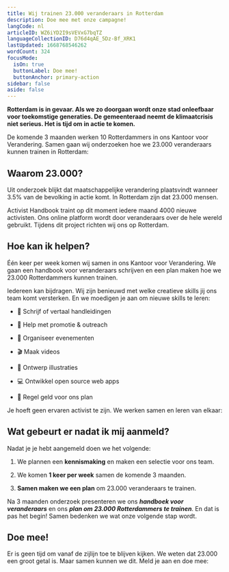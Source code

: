```yaml
---
title: Wij trainen 23.000 veranderaars in Rotterdam
description: Doe mee met onze campagne!
langCode: nl
articleID: WZ6iYD2I9sVEVxG7bqTZ
languageCollectionID: D76d4qAE_5Dz-Bf_XRK1
lastUpdated: 1668768546262
wordCount: 324
focusMode: 
  isOn: true
  buttonLabel: Doe mee!
  buttonAnchor: primary-action
sidebar: false
aside: false
---
```


**Rotterdam is in gevaar. Als we zo doorgaan wordt onze stad onleefbaar voor toekomstige generaties. De gemeenteraad neemt de klimaatcrisis niet serieus. Het is tijd om in actie te komen.**

De komende 3 maanden werken 10 Rotterdammers in ons Kantoor voor Verandering. Samen gaan wij onderzoeken hoe we 23.000 veranderaars kunnen trainen in Rotterdam:

<action-button buttonanchor="primary-action" buttonlabel="👉 Doe mee!"></action-button>

## **Waarom 23.000?**

Uit onderzoek blijkt dat maatschappelijke verandering plaatsvindt wanneer 3.5% van de bevolking in actie komt. In Rotterdam zijn dat 23.000 mensen.

Activist Handbook traint op dit moment iedere maand 4000 nieuwe activisten. Ons online platform wordt door veranderaars over de hele wereld gebruikt. Tijdens dit project richten wij ons op Rotterdam.

## **Hoe kan ik helpen?**

Één keer per week komen wij samen in ons Kantoor voor Verandering. We gaan een handbook voor veranderaars schrijven en een plan maken hoe we 23.000 Rotterdammers kunnen trainen.

Iedereen kan bijdragen. Wij zijn benieuwd met welke creatieve skills jij ons team komt versterken. En we moedigen je aan om nieuwe skills te leren:

-   📝 Schrijf of vertaal handleidingen
    
-   📢 Help met promotie & outreach
    
-   📆 Organiseer evenementen
    
-   🎬 Maak videos
    
-   🎨 Ontwerp illustraties
    
-   💻 Ontwikkel open source web apps
    
-   🤑 Regel geld voor ons plan
    

Je hoeft geen ervaren activist te zijn. We werken samen en leren van elkaar:

<action-button buttonanchor="primary-action" buttonlabel="👉 Doe mee!"></action-button>

## **Wat gebeurt er nadat ik mij aanmeld?**

Nadat je je hebt aangemeld doen we het volgende:

1.  We plannen een **kennismaking** en maken een selectie voor ons team.
    
2.  We komen **1 keer per week** samen de komende 3 maanden.
    
3.  **Samen maken we een plan** om 23.000 veranderaars te trainen.
    

Na 3 maanden onderzoek presenteren we ons **_handboek voor veranderaars_** en ons **_plan om 23.000 Rotterdammers te trainen_**. En dat is pas het begin! Samen bedenken we wat onze volgende stap wordt.

<action-volunteer><h2>Doe mee!</h2><p>Er is geen tijd om vanaf de zijlijn toe te blijven kijken. We weten dat 23.000 een groot getal is. Maar samen kunnen we dit. Meld je aan en doe mee:</p></action-volunteer>